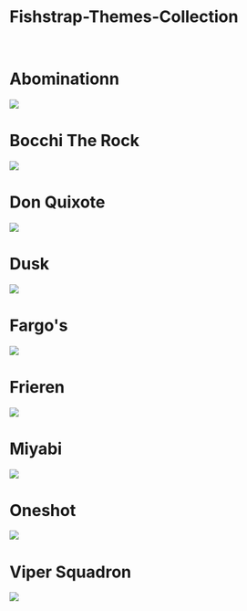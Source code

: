 # Fishstrap-Themes-Collection

<br>

# Abominationn
<img src="https://github.com/DefNotAltAcc/Fishstrap-Themes-Collection/blob/main/Preview/Abom.png">

<br>

# Bocchi The Rock
<img src="https://github.com/DefNotAltAcc/Fishstrap-Themes-Collection/blob/main/Preview/Bocchi_The_Rock.gif">

<br>

# Don Quixote
<img src="https://github.com/DefNotAltAcc/Fishstrap-Themes-Collection/blob/main/Preview/Don_Quixote.png">

<br>

# Dusk 
<img src="https://github.com/DefNotAltAcc/Fishstrap-Themes-Collection/blob/main/Preview/Dusk.png">

<br>

# Fargo's
<img src="https://github.com/DefNotAltAcc/Fishstrap-Themes-Collection/blob/main/Preview/Fargos.png">

<br>

# Frieren
<img src="https://github.com/DefNotAltAcc/Fishstrap-Themes-Collection/blob/main/Preview/Frieren.png">

<br>

# Miyabi
<img src="https://github.com/DefNotAltAcc/Fishstrap-Themes-Collection/blob/main/Preview/Miyabi.gif">

<br>

# Oneshot
<img src="https://github.com/DefNotAltAcc/Fishstrap-Themes-Collection/blob/main/Preview/Oneshot.gif">

<br>

# Viper Squadron
<img src="https://github.com/DefNotAltAcc/Fishstrap-Themes-Collection/blob/main/Preview/Viper_Squadron.png">
